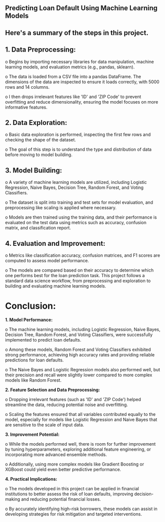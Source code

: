 ## Predicting Loan Default Using Machine Learning Models

## Here's a summary of the steps in this project.

## 1. Data Preprocessing:

o Begins by importing necessary libraries for data manipulation, machine learning models, and evaluation metrics (e.g., pandas, sklearn).

o The data is loaded from a CSV file into a pandas DataFrame. The dimensions of the data are inspected to ensure it loads correctly, with 5000 rows and 14 columns.

o I then drops irrelevant features like 'ID' and 'ZIP Code' to prevent overfitting and reduce dimensionality, ensuring the model focuses on more informative features.

## 2. Data Exploration:

o Basic data exploration is performed, inspecting the first few rows and checking the shape of the dataset.

o The goal of this step is to understand the type and distribution of data before moving to model building.

## 3. Model Building:

o A variety of machine learning models are utilized, including Logistic Regression, Naive Bayes, Decision Tree, Random Forest, and Voting Classifiers.

o The dataset is split into training and test sets for model evaluation, and preprocessing like scaling is applied where necessary.

o Models are then trained using the training data, and their performance is evaluated on the test data using metrics such as accuracy, confusion matrix, and classification report.

## 4. Evaluation and Improvement:

o Metrics like classification accuracy, confusion matrices, and F1 scores are computed to assess model performance.

o The models are compared based on their accuracy to determine which one performs best for the loan prediction task. This project follows a standard data science workflow, from preprocessing and exploration to building and evaluating machine learning models.

# Conclusion:

**1.	Model Performance:**

o	The machine learning models, including Logistic Regression, Naive Bayes, Decision Tree, Random Forest, and Voting Classifiers, were successfully implemented to predict loan defaults.

o	Among these models, Random Forest and Voting Classifiers exhibited strong performance, achieving high accuracy rates and providing reliable predictions for loan defaults.

o	The Naive Bayes and Logistic Regression models also performed well, but their precision and recall were slightly lower compared to more complex models like Random Forest.

**2.	Feature Selection and Data Preprocessing:**

o	Dropping irrelevant features (such as 'ID' and 'ZIP Code') helped streamline the data, reducing potential noise and overfitting.

o	Scaling the features ensured that all variables contributed equally to the model, especially for models like Logistic Regression and Naive Bayes that are sensitive to the scale of input data.

**3.	Improvement Potential:**

o	While the models performed well, there is room for further improvement by tuning hyperparameters, exploring additional feature engineering, or incorporating more advanced ensemble methods.

o	Additionally, using more complex models like Gradient Boosting or XGBoost could yield even better predictive performance.

**4.	Practical Implications:**

o	The models developed in this project can be applied in financial institutions to better assess the risk of loan defaults, improving decision-making and reducing potential financial losses.

o	By accurately identifying high-risk borrowers, these models can assist in developing strategies for risk mitigation and targeted interventions.
